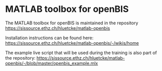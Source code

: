 # MATLAB toolbox for openBIS
The MATLAB toolbox for openBIS is maintained in the repository https://sissource.ethz.ch/hluetcke/matlab-openbis

Installation instructions can be found here: https://sissource.ethz.ch/hluetcke/matlab-openbis/-/wikis/home

The example live script that will be used during the training is also part of the repository: https://sissource.ethz.ch/hluetcke/matlab-openbis/-/blob/master/openbis_example.mlx
